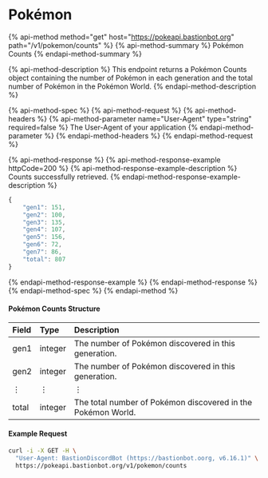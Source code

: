 # Pokémon

{% api-method method="get" host="https://pokeapi.bastionbot.org" path="/v1/pokemon/counts" %}
{% api-method-summary %}
Pokémon Counts
{% endapi-method-summary %}

{% api-method-description %}
This endpoint returns a Pokémon Counts object containing the number of Pokémon in each generation and the total number of Pokémon in the Pokémon World.
{% endapi-method-description %}

{% api-method-spec %}
{% api-method-request %}
{% api-method-headers %}
{% api-method-parameter name="User-Agent" type="string" required=false %}
The User-Agent of your application
{% endapi-method-parameter %}
{% endapi-method-headers %}
{% endapi-method-request %}

{% api-method-response %}
{% api-method-response-example httpCode=200 %}
{% api-method-response-example-description %}
Counts successfully retrieved.
{% endapi-method-response-example-description %}

```javascript
{
    "gen1": 151,
    "gen2": 100,
    "gen3": 135,
    "gen4": 107,
    "gen5": 156,
    "gen6": 72,
    "gen7": 86,
    "total": 807
}
```
{% endapi-method-response-example %}
{% endapi-method-response %}
{% endapi-method-spec %}
{% endapi-method %}

####  Pokémon Counts Structure

| Field | Type | Description |
| :--- | :--- | :--- |
| gen1 | integer | The number of Pokémon discovered in this generation. |
| gen2 | integer | The number of Pokémon discovered in this generation. |
| ⋮ | ⋮ | ⋮ |
| total | integer | The total number of Pokémon discovered in the Pokémon World. |

#### Example Request

```bash
curl -i -X GET -H \
  "User-Agent: BastionDiscordBot (https://bastionbot.oorg, v6.16.1)" \
  https://pokeapi.bastionbot.org/v1/pokemon/counts
```

